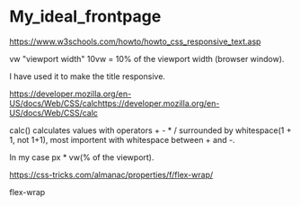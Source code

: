 # My_ideal_frontpage

https://www.w3schools.com/howto/howto_css_responsive_text.asp

  vw "viewport width" 10vw = 10% of the viewport width (browser window). 

  I have used it to make the title responsive. 

https://developer.mozilla.org/en-US/docs/Web/CSS/calchttps://developer.mozilla.org/en-US/docs/Web/CSS/calc

  calc() calculates values with operators + - * / surrounded by whitespace(1 + 1, not 1+1), most importent with whitespace between + and -.

  In my case px * vw(% of the viewport).


https://css-tricks.com/almanac/properties/f/flex-wrap/

  flex-wrap
  

